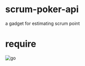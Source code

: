 # scrum-poker-api
a gadget for estimating scrum point

# require
![go](https://img.shields.io/badge/go-1.10%2B-green.svg)
